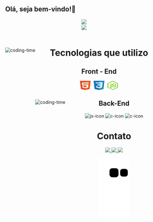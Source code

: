 ## Olá, seja bem-vindo!👋



<div align="center" valing: "top">
  
  <img  align="center" height="180em" src="https://github-readme-stats.vercel.app/api?username=EsmirnaM&show_icons=true&theme=dark&include_all_commits=true&count_private=true"/>
 
  <br>
  
  <img align="center" height="190em" src="https://github-readme-stats.vercel.app/api/top-langs/?username=EsmirnaM&layout=dark&langs_count=16&theme=dark"/>
  
</div>

<br>

<div  align="center"> 
  <div style="display: inline_block">
    <img align="left" height="250" alt="coding-time" src="code.gif">
    <h1 align="center"  > Tecnologias que utilizo</h1>
      <h2 align="center"> Front - End</h2>
    <img align="center" height="30" width="40" alt="js-icon" src="https://raw.githubusercontent.com/devicons/devicon/master/icons/html5/html5-original.svg">
    <img align="center" height="30" width="40" alt="css-icon" src="https://raw.githubusercontent.com/devicons/devicon/master/icons/css3/css3-original.svg">
    <img align="center" height="30" width="40" alt="c-icon" src="https://raw.githubusercontent.com/devicons/devicon/master/icons/nodejs/nodejs-original.svg">

   </div>
  <div  align="center"> 
  <div style="display: inline_block">
    <img align="left" height="250" alt="coding-time" src="code.gif">
    <h2 align="center"> Back-End</h2>
    <img align="center" height="30" width="40" alt="js-icon" src="https://raw.githubusercontent.com/dereknguyen269/dereknguyen269/master/images/mysql.svg">
    <img align="center" height="30" width="40" alt="c-icon" src="https://raw.githubusercontent.com/dereknguyen269/dereknguyen269/master/images/nodejs.png">
       <img align="center" height="30" width="40" alt="c-icon" src="https://user-images.githubusercontent.com/108835796/206925276-f4e72758-27be-4849-8d70-8d4e126ecd30.png">  
   </div>
  
    
  
  <h1 align="center">Contato</h1>
    <a href = "https://api.whatsapp.com/send?phone=5521992201075">
      <img src="https://img.shields.io/badge/-Whatsapp-%230075B54?style=for-the-badge&logo=Whatsapp&logoColor=white" target="_blank">
    </a>
    <a href = "mailto: esmirnaamneris@gmail.com">
      <img src="https://img.shields.io/badge/-Gmail-%23333?style=for-the-badge&logo=gmail&logoColor=white" target="_blank">
    </a>
    <a href = "https://www.linkedin.com/in/esmirnamarino/">
      <img src="https://img.shields.io/badge/-LinkedIn-%230077B5?style=for-the-badge&logo=linkedin&logoColor=white" target="_blank">
    </a>
   

</div>
  
![Snake animation](https://github.com/EsmirnaM/EsmirnaM/blob/output/github-contribution-grid-snake.svg)
